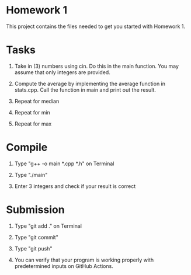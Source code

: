 # Homework 1

This project contains the files needed to get you started with Homework 1. 

# Tasks

1. Take in (3) numbers using cin. Do this in the main function. You may assume that only integers are provided. 

2. Compute the average by implementing the average function in stats.cpp. Call the function in main and print out the result. 

3. Repeat for median

4. Repeat for min 

5. Repeat for max

# Compile

1. Type "g++ -o main *.cpp *.h" on Terminal

2. Type "./main"

3. Enter 3 integers and check if your result is correct


# Submission

1. Type "git add ." on Terminal

2. Type "git commit"

3. Type "git push"

4. You can verify that your program is working properly with predetermined inputs on GitHub Actions.
